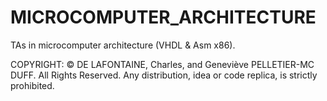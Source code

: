 # MICROCOMPUTER_ARCHITECTURE

TAs in microcomputer architecture (VHDL & Asm x86).

COPYRIGHT: 
© DE LAFONTAINE, Charles, and Geneviève PELLETIER-MC DUFF. All Rights Reserved. Any distribution, idea or code replica, is strictly prohibited.
